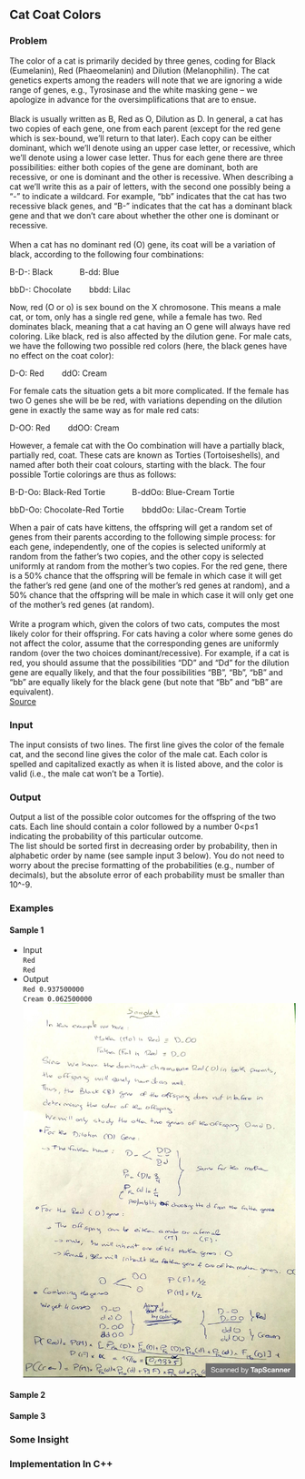 ## Cat Coat Colors
### Problem
The color of a cat is primarily decided by three genes, coding for Black (Eumelanin), Red (Phaeomelanin) and Dilution (Melanophilin).
The cat genetics experts among the readers will note that we are ignoring a wide range of genes, e.g.,
Tyrosinase and the white masking gene – we apologize in advance for the oversimplifications that are to ensue. <br> <br>
Black is usually written as B, Red as O, Dilution as D. In general, a cat has two copies of each gene, one from each parent
(except for the red gene which is sex-bound, we’ll return to that later). Each copy can be either dominant, which we’ll denote using an upper case letter,
or recessive, which we’ll denote using a lower case letter. Thus for each gene there are three possibilities: either both copies of the gene are dominant, 
both are recessive, or one is dominant and the other is recessive. When describing a cat we’ll write this as a pair of letters, with the second one
possibly being a “-” to indicate a wildcard. For example, “bb” indicates that the cat has two recessive black genes, and “B-” indicates that the cat
has a dominant black gene and that we don’t care about whether the other one is dominant or recessive.  <br> <br>
When a cat has no dominant red (O) gene, its coat will be a variation of black, according to the following four combinations:

B-D-: Black   &nbsp;&nbsp;&nbsp;&nbsp;&nbsp;&nbsp;&nbsp;&nbsp;&nbsp;&nbsp;    B-dd: Blue

bbD-: Chocolate   &nbsp;&nbsp;&nbsp;&nbsp;&nbsp;&nbsp;    bbdd: Lilac

Now, red (O or o) is sex bound on the X chromosone. This means a male cat, or tom, only has a single red gene, while a female has two.
Red dominates black, meaning that a cat having an O gene will always have red coloring. Like black, red is also affected by the dilution gene.
For male cats, we have the following two possible red colors (here, the black genes have no effect on the coat color):

D-O: Red   &nbsp;&nbsp;&nbsp;&nbsp;&nbsp;&nbsp;    ddO: Cream

For female cats the situation gets a bit more complicated. If the female has two O genes she will be be red, with variations depending 
on the dilution gene in exactly the same way as for male red cats:

D-OO: Red   &nbsp;&nbsp;&nbsp;&nbsp;&nbsp;&nbsp;    ddOO: Cream

However, a female cat with the Oo combination will have a partially black, partially red, coat. These cats are known as Torties (Tortoiseshells), 
and named after both their coat colours, starting with the black. The four possible Tortie colorings are thus as follows:

B-D-Oo: Black-Red Tortie   &nbsp;&nbsp;&nbsp;&nbsp;&nbsp;&nbsp;&nbsp;&nbsp;&nbsp;&nbsp;    B-ddOo: Blue-Cream Tortie

bbD-Oo: Chocolate-Red Tortie   &nbsp;&nbsp;&nbsp;&nbsp;&nbsp;&nbsp;    bbddOo: Lilac-Cream Tortie

When a pair of cats have kittens, the offspring will get a random set of genes from their parents according to the following simple process: for each gene,
independently, one of the copies is selected uniformly at random from the father’s two copies, and the other copy is selected uniformly at random from the mother’s
two copies. For the red gene, there is a 50% chance that the offspring will be female in which case it will get the father’s red gene (and one of the mother’s red 
genes at random), and a 50% chance that the offspring will be male in which case it will only get one of the mother’s red genes (at random). <br> <br>
Write a program which, given the colors of two cats, computes the most likely color for their offspring. For cats having a color where some genes do not affect the color,
assume that the corresponding genes are uniformly random (over the two choices dominant/recessive). For example, if a cat is red, you should assume that the possibilities
“DD” and “Dd” for the dilution gene are equally likely, and that the four possibilities “BB”, “Bb”, “bB” and “bb” are equally likely for the black gene 
(but note that “Bb” and “bB” are equivalent). <br>
[Source](https://open.kattis.com/problems/catcoat)
### Input
The input consists of two lines. The first line gives the color of the female cat, and the second line gives the color of the male cat.
Each color is spelled and capitalized exactly as when it is listed above, and the color is valid (i.e., the male cat won’t be a Tortie).
### Output
Output a list of the possible color outcomes for the offspring of the two cats. Each line should contain a color followed by a number 0<p≤1 indicating the probability of this particular outcome. <br>
The list should be sorted first in decreasing order by probability, then in alphabetic order by name (see sample input 3 below). You do not need to worry about the precise formatting of the probabilities (e.g., number of decimals), but the absolute error of each probability must be smaller than 10^-9.
### Examples
#### Sample 1
* Input <br>
`Red` <br> `Red`  
* Output  <br>
`Red 0.937500000` <br> `Cream 0.062500000`
 ![](Sample1.jpeg)
#### Sample 2
#### Sample 3
### Some Insight
### Implementation In C++
